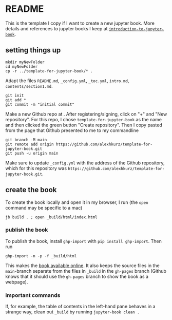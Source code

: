 # README

This is the template I copy if I want to create a new jupyter book. More details and references to jupyter books I keep at [`introduction-to-jupyter-book`](https://github.com/alexhkurz/introduction-to-jupyter-book.git).

## setting things up

```
mkdir myNewFolder
cd myNewFolder
cp -r ../template-for-jupyter-book/* .
```

Adapt the files `README.md`, `_config.yml`, `_toc.yml`, `intro.md`, `contents/section1.md`.

```
git init
git add *
git commit -m "initial commit"
```

Make a new Github repo at [](). After registering/signing, click on "+" and "New repository". For this repo, I chose `template-for-jupyter-book` as the name and then clicked the green button "Create repository". Then I copy pasted from the page that Github presented to me to my commandline

```
git branch -M main
git remote add origin https://github.com/alexhkurz/template-for-jupyter-book.git
git push -u origin main
```

Make sure to update `_config.yml` with the address of the Github repository, which for this repository was `https://github.com/alexhkurz/template-for-jupyter-book.git`.

## create the book

To create the book locally and open it in my browser, I run (the `open` command may be specific to a mac)

```
jb build . ; open _build/html/index.html
```

### publish the book

To publish the book, install `ghp-import` with `pip install ghp-import`. Then run 

```
ghp-import -n -p -f _build/html
```

This makes the [book available online](https://alexhkurz.github.io/template-for-jupyter-book). It also keeps the source files in the `main`-branch separate from the files in `_build` in the `gh-pages` branch (Github knows that it should use the `gh-pages` branch to show the book as a webpage).

### important commands

If, for example, the table of contents in the left-hand pane behaves in a strange way, clean out `_build` by running `jupyter-book clean .`

